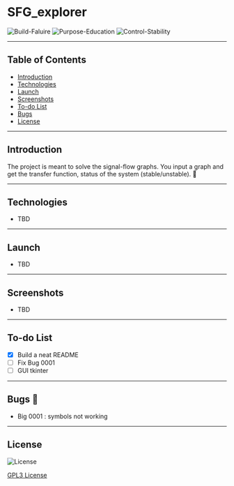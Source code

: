 # SFG_explorer


![Build-Faluire][1]  ![Purpose-Education][2]  ![Control-Stability][3]

[1]: https://img.shields.io/:Build-Faluire-maroon.svg?style=round-square
[2]: https://img.shields.io/:Purpose-Education-yellow.svg?style=round-square
[3]: https://img.shields.io/:Control-stability-blue.svg?style=round-square


---

## Table of Contents
* [Introduction][10]
* [Technologies][11]
* [Launch][12]
* [Screenshots][13]
* [To-do List][15]
* [Bugs][16]
* [License][17]


[10]: https://github.com/Hagar-Usama/SFG_explorer#introduction

[11]: https://github.com/Hagar-Usama/SFG_explorer#technologies

[12]: https://github.com/Hagar-Usama/SFG_explorer#launch

[13]: https://github.com/Hagar-Usama/SFG_explorer#screenshots

[15]: https://github.com/Hagar-Usama/SFG_explorer#to-do-list

[16]: https://github.com/Hagar-Usama/SFG_explorer#bugs

[17]: https://github.com/Hagar-Usama/SFG_explorer#license

---

## Introduction

The project is meant to solve the signal-flow graphs. You input a graph and get the transfer function, status of the system (stable/unstable). 🙌

---

## Technologies

* TBD
---

## Launch

* TBD
---

## Screenshots

* TBD
---


## To-do List
* [x] Build a neat README
* [ ] Fix Bug 0001
* [ ] GUI tkinter

---

## Bugs 🐞
* Big 0001 : symbols not working

---

## License
![License](http://img.shields.io/:License-GPL3-blue.svg?style=round-square)

[GPL3 License](https://www.gnu.org/licenses/gpl-3.0.en.html)
